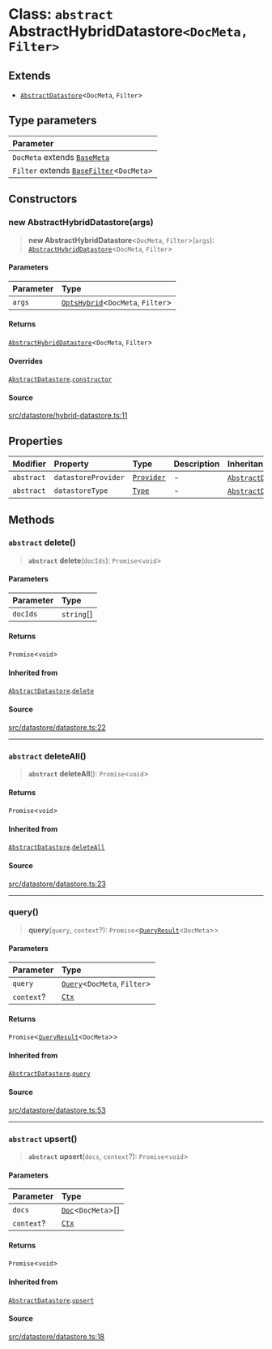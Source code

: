 # Class: `abstract` AbstractHybridDatastore`<DocMeta, Filter>`

## Extends

- [`AbstractDatastore`](AbstractDatastore.md)\<`DocMeta`, `Filter`\>

## Type parameters

| Parameter |
| :------ |
| `DocMeta` extends [`BaseMeta`](../namespaces/Datastore/type-aliases/BaseMeta.md) |
| `Filter` extends [`BaseFilter`](../namespaces/Datastore/type-aliases/BaseFilter.md)\<`DocMeta`\> |

## Constructors

### new AbstractHybridDatastore(args)

> **new AbstractHybridDatastore**\<`DocMeta`, `Filter`\>(`args`): [`AbstractHybridDatastore`](AbstractHybridDatastore.md)\<`DocMeta`, `Filter`\>

#### Parameters

| Parameter | Type |
| :------ | :------ |
| `args` | [`OptsHybrid`](../namespaces/Datastore/interfaces/OptsHybrid.md)\<`DocMeta`, `Filter`\> |

#### Returns

[`AbstractHybridDatastore`](AbstractHybridDatastore.md)\<`DocMeta`, `Filter`\>

#### Overrides

[`AbstractDatastore`](AbstractDatastore.md).[`constructor`](AbstractDatastore.md#Constructors)

#### Source

[src/datastore/hybrid-datastore.ts:11](https://github.com/dexaai/llm-tools/blob/2b78745/src/datastore/hybrid-datastore.ts#L11)

## Properties

| Modifier | Property | Type | Description | Inheritance | Source |
| :------ | :------ | :------ | :------ | :------ | :------ |
| `abstract` | `datastoreProvider` | [`Provider`](../namespaces/Datastore/type-aliases/Provider.md) | - | [`AbstractDatastore`](AbstractDatastore.md).`datastoreProvider` | [src/datastore/datastore.ts:26](https://github.com/dexaai/llm-tools/blob/2b78745/src/datastore/datastore.ts#L26) |
| `abstract` | `datastoreType` | [`Type`](../namespaces/Datastore/type-aliases/Type.md) | - | [`AbstractDatastore`](AbstractDatastore.md).`datastoreType` | [src/datastore/datastore.ts:25](https://github.com/dexaai/llm-tools/blob/2b78745/src/datastore/datastore.ts#L25) |

## Methods

### `abstract` delete()

> **`abstract`** **delete**(`docIds`): `Promise`\<`void`\>

#### Parameters

| Parameter | Type |
| :------ | :------ |
| `docIds` | `string`[] |

#### Returns

`Promise`\<`void`\>

#### Inherited from

[`AbstractDatastore`](AbstractDatastore.md).[`delete`](AbstractDatastore.md#abstract-delete)

#### Source

[src/datastore/datastore.ts:22](https://github.com/dexaai/llm-tools/blob/2b78745/src/datastore/datastore.ts#L22)

***

### `abstract` deleteAll()

> **`abstract`** **deleteAll**(): `Promise`\<`void`\>

#### Returns

`Promise`\<`void`\>

#### Inherited from

[`AbstractDatastore`](AbstractDatastore.md).[`deleteAll`](AbstractDatastore.md#abstract-deleteAll)

#### Source

[src/datastore/datastore.ts:23](https://github.com/dexaai/llm-tools/blob/2b78745/src/datastore/datastore.ts#L23)

***

### query()

> **query**(`query`, `context`?): `Promise`\<[`QueryResult`](../namespaces/Datastore/interfaces/QueryResult.md)\<`DocMeta`\>\>

#### Parameters

| Parameter | Type |
| :------ | :------ |
| `query` | [`Query`](../namespaces/Datastore/interfaces/Query.md)\<`DocMeta`, `Filter`\> |
| `context`? | [`Ctx`](../namespaces/Datastore/type-aliases/Ctx.md) |

#### Returns

`Promise`\<[`QueryResult`](../namespaces/Datastore/interfaces/QueryResult.md)\<`DocMeta`\>\>

#### Inherited from

[`AbstractDatastore`](AbstractDatastore.md).[`query`](AbstractDatastore.md#query)

#### Source

[src/datastore/datastore.ts:53](https://github.com/dexaai/llm-tools/blob/2b78745/src/datastore/datastore.ts#L53)

***

### `abstract` upsert()

> **`abstract`** **upsert**(`docs`, `context`?): `Promise`\<`void`\>

#### Parameters

| Parameter | Type |
| :------ | :------ |
| `docs` | [`Doc`](../namespaces/Datastore/interfaces/Doc.md)\<`DocMeta`\>[] |
| `context`? | [`Ctx`](../namespaces/Datastore/type-aliases/Ctx.md) |

#### Returns

`Promise`\<`void`\>

#### Inherited from

[`AbstractDatastore`](AbstractDatastore.md).[`upsert`](AbstractDatastore.md#abstract-upsert)

#### Source

[src/datastore/datastore.ts:18](https://github.com/dexaai/llm-tools/blob/2b78745/src/datastore/datastore.ts#L18)
